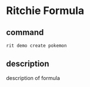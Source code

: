 # Ritchie Formula

## command

```bash
rit demo create pokemon
```

## description

description of formula
